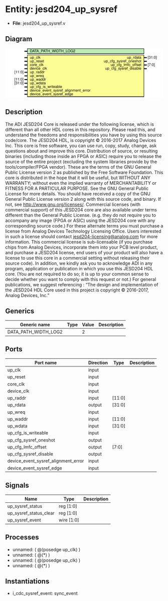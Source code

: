 # Entity: jesd204_up_sysref

- **File**: jesd204_up_sysref.v
## Diagram

![Diagram](jesd204_up_sysref.svg "Diagram")
## Description

The ADI JESD204 Core is released under the following license, which is
 different than all other HDL cores in this repository.
 Please read this, and understand the freedoms and responsibilities you have
 by using this source code/core.
 The JESD204 HDL, is copyright © 2016-2017 Analog Devices Inc.
 This core is free software, you can use run, copy, study, change, ask
 questions about and improve this core. Distribution of source, or resulting
 binaries (including those inside an FPGA or ASIC) require you to release the
 source of the entire project (excluding the system libraries provide by the
 tools/compiler/FPGA vendor). These are the terms of the GNU General Public
 License version 2 as published by the Free Software Foundation.
 This core  is distributed in the hope that it will be useful, but WITHOUT ANY
 WARRANTY; without even the implied warranty of MERCHANTABILITY or FITNESS FOR
 A PARTICULAR PURPOSE. See the GNU General Public License for more details.
 You should have received a copy of the GNU General Public License version 2
 along with this source code, and binary.  If not, see
 <http://www.gnu.org/licenses/>.
 Commercial licenses (with commercial support) of this JESD204 core are also
 available under terms different than the General Public License. (e.g. they
 do not require you to accompany any image (FPGA or ASIC) using the JESD204
 core with any corresponding source code.) For these alternate terms you must
 purchase a license from Analog Devices Technology Licensing Office. Users
 interested in such a license should contact jesd204-licensing@analog.com for
 more information. This commercial license is sub-licensable (if you purchase
 chips from Analog Devices, incorporate them into your PCB level product, and
 purchase a JESD204 license, end users of your product will also have a
 license to use this core in a commercial setting without releasing their
 source code).
 In addition, we kindly ask you to acknowledge ADI in any program, application
 or publication in which you use this JESD204 HDL core. (You are not required
 to do so; it is up to your common sense to decide whether you want to comply
 with this request or not.) For general publications, we suggest referencing :
 “The design and implementation of the JESD204 HDL Core used in this project
 is copyright © 2016-2017, Analog Devices, Inc.”
 
## Generics

| Generic name         | Type | Value | Description |
| -------------------- | ---- | ----- | ----------- |
| DATA_PATH_WIDTH_LOG2 |      | 2     |             |
## Ports

| Port name                           | Direction | Type   | Description |
| ----------------------------------- | --------- | ------ | ----------- |
| up_clk                              | input     |        |             |
| up_reset                            | input     |        |             |
| core_clk                            | input     |        |             |
| device_clk                          | input     |        |             |
| up_raddr                            | input     | [11:0] |             |
| up_rdata                            | output    | [31:0] |             |
| up_wreq                             | input     |        |             |
| up_waddr                            | input     | [11:0] |             |
| up_wdata                            | input     | [31:0] |             |
| up_cfg_is_writeable                 | input     |        |             |
| up_cfg_sysref_oneshot               | output    |        |             |
| up_cfg_lmfc_offset                  | output    | [7:0]  |             |
| up_cfg_sysref_disable               | output    |        |             |
| device_event_sysref_alignment_error | input     |        |             |
| device_event_sysref_edge            | input     |        |             |
## Signals

| Name                   | Type       | Description |
| ---------------------- | ---------- | ----------- |
| up_sysref_status       | reg [1:0]  |             |
| up_sysref_status_clear | reg [1:0]  |             |
| up_sysref_event        | wire [1:0] |             |
## Processes
- unnamed: ( @(posedge up_clk) )
- unnamed: ( @(*) )
- unnamed: ( @(posedge up_clk) )
- unnamed: ( @(*) )
## Instantiations

- i_cdc_sysref_event: sync_event
